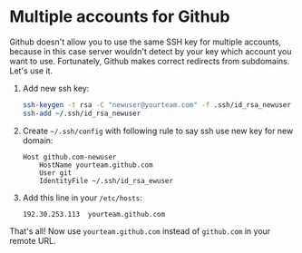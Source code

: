 # Multiple accounts for Github

Github doesn't allow you to use the same SSH key for multiple accounts, because in this case server wouldn't detect by your key which account you want to use. Fortunately, Github makes correct redirects from subdomains. Let's use it.

1. Add new ssh key:
    ```bash
    ssh-keygen -t rsa -C "newuser@yourteam.com" -f .ssh/id_rsa_newuser
    ssh-add ~/.ssh/id_rsa_newuser
    ```
1. Create `~/.ssh/config` with following rule to say ssh use new key for new domain:
    ```
    Host github.com-newuser
      	HostName yourteam.github.com
      	User git
      	IdentityFile ~/.ssh/id_rsa_ewuser
    ```
1. Add this line in your `/etc/hosts`:
    ```
    192.30.253.113  yourteam.github.com
    ```

That's all! Now use `yourteam.github.com` instead of `github.com` in your remote URL.
